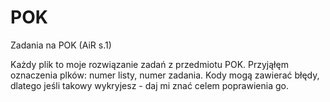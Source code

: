 # POK
Zadania na POK (AiR s.1)

Każdy plik to moje rozwiązanie zadań z przedmiotu POK. Przyjąłęm oznaczenia plków: numer listy, numer zadania. 
Kody mogą zawierać błędy, dlatego jeśli takowy wykryjesz - daj mi znać celem poprawienia go.
